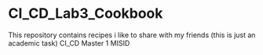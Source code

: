 # CI_CD_Lab3_Cookbook
This repository contains recipes i like to share with my friends (this is just an academic task)
CI_CD Master 1 MISID
